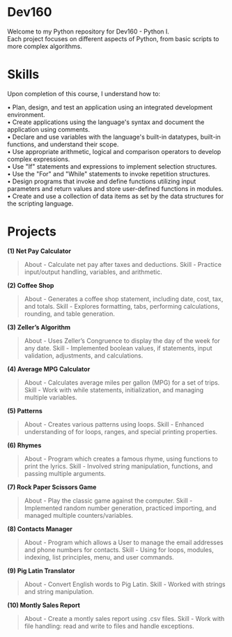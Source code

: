 # Dev160
Welcome to my Python repository for Dev160 - Python I.<br/> 
Each project focuses on different aspects of Python, from basic scripts to more complex algorithms.


# Skills
Upon completion of this course, I understand how to:<br/>

• Plan, design, and test an application using an integrated development environment.<br/>
• Create applications using the language's syntax and document the application using comments.<br/>
• Declare and use variables with the language's built-in datatypes, built-in functions, and
understand their scope.<br/>
• Use appropriate arithmetic, logical and comparison operators to develop complex expressions.<br/>
• Use "If" statements and expressions to implement selection structures.<br/>
• Use the "For" and "While" statements to invoke repetition structures.<br/>
• Design programs that invoke and define functions utilizing input parameters and return values
and store user-defined functions in modules.<br/>
• Create and use a collection of data items as set by the data structures for the scripting language.<br/>


# Projects

**(1) Net Pay Calculator**
> About - Calculate net pay after taxes and deductions.
> Skill - Practice input/output handling, variables, and arithmetic.

**(2) Coffee Shop**
> About - Generates a coffee shop statement, including date, cost, tax, and totals.
> Skill - Explores formatting, tabs, performing calculations, rounding, and table generation. 

**(3) Zeller’s Algorithm** 
> About - Uses Zeller’s Congruence to display the day of the week for any date.
> Skill - Implemented boolean values, if statements, input validation, adjustments, and calculations.

**(4) Average MPG Calculator**
> About - Calculates average miles per gallon (MPG) for a set of trips.
> Skill - Work with while statements, initialization, and managing multiple variables.

**(5) Patterns**
> About - Creates various patterns using loops.
> Skill - Enhanced understanding of for loops, ranges, and special printing properties.

**(6) Rhymes**
> About - Program which creates a famous rhyme, using functions to print the lyrics.
> Skill - Involved string manipulation, functions, and passing multiple arguments. 

**(7) Rock Paper Scissors Game**
> About - Play the classic game against the computer.
> Skill - Implemented random number generation, practiced importing, and managed multiple counters/variables.

**(8) Contacts Manager**
> About - Program which allows a User to manage the email addresses and phone numbers for contacts.
> Skill - Using for loops, modules, indexing, list principles, menu, and user commands.

**(9) Pig Latin Translator**
> About - Convert English words to Pig Latin.
> Skill - Worked with strings and string manipulation.

**(10) Montly Sales Report**
> About - Create a montly sales report using .csv files.
> Skill - Work with file handling: read and write to files and handle exceptions.
